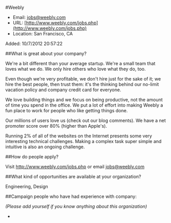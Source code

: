 
#Weebly

* Email: [jobs@weebly.com](mailto:jobs@weebly.com)
* URL: [http://www.weebly.com/jobs.php](http://www.weebly.com/jobs.php)
* Location: San Francisco, CA

Added: 10/7/2012 20:57:22

##What is great about your company?

We're a bit different than your average startup. We're a small team that loves what we do. We only hire others who love what they do, too.



Even though we're very profitable, we don't hire just for the sake of it; we hire the best people, then trust them: it's the thinking behind our no-limit vacation policy and company credit card for everyone.



We love building things and we focus on being productive, not the amount of time you spend in the office. We put a lot of effort into making Weebly a fun place to work for people who like getting things done.



Our millions of users love us (check out our blog comments). We have a net promoter score over 80% (higher than Apple's).



Running 2% of all of the websites on the Internet presents some very interesting technical challenges. Making a complex task super simple and intuitive is also an ongoing challenge.

##How do people apply?

Visit http://www.weebly.com/jobs.php or email jobs@weebly.com

##What kind of opportunities are available at your organization?

Engineering, Design

##Campaign people who have had experience with company:

*(Please add yourself if you know anything about this organization)*

* 


    
